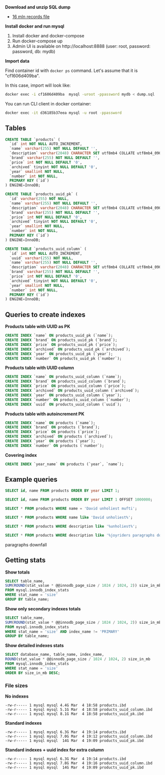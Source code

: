 **Download and unzip SQL dump**
* [16 mln records file](https://drive.google.com/file/d/1trDelSg0g0SBLFtqjUx2-9gnrEpI6hqs/view?usp=sharing)

**Install docker and run mysql**

1. Install docker and docker-compose
2. Run docker-compose up
3. Admin UI is available on http://localhost:8888 (user: root, password: password, db: mydb)

**Import data**

Find container id with `docker ps` command. Let's assume that it is "cf1606d409ba".

In this case, import will look like:

```bash
docker exec -i cf1606d409ba  mysql -uroot -ppassword mydb < dump.sql
```

You can run CLI client in docker container:

```bash
docker exec -it d36185b37eea mysql -u root -ppassword
```

## Tables
```SQL
CREATE TABLE `products` (
  `id` int NOT NULL AUTO_INCREMENT,
  `name` varchar(255) NOT NULL DEFAULT '',
  `description` varchar(2048) CHARACTER SET utf8mb4 COLLATE utf8mb4_0900_ai_ci NOT NULL DEFAULT '',
  `brand` varchar(255) NOT NULL DEFAULT '',
  `price` int NOT NULL DEFAULT '0',
  `archived` tinyint NOT NULL DEFAULT '0',
  `year` smallint NOT NULL,
  `number` int NOT NULL,
  PRIMARY KEY (`id`)
) ENGINE=InnoDB;

CREATE TABLE `products_uuid_pk` (
  `id` varchar(255) NOT NULL,
  `name` varchar(255) NOT NULL DEFAULT '',
  `description` varchar(2048) CHARACTER SET utf8mb4 COLLATE utf8mb4_0900_ai_ci NOT NULL DEFAULT '',
  `brand` varchar(255) NOT NULL DEFAULT '',
  `price` int NOT NULL DEFAULT '0',
  `archived` tinyint NOT NULL DEFAULT '0',
  `year` smallint NOT NULL,
  `number` int NOT NULL,
  PRIMARY KEY (`id`)
) ENGINE=InnoDB;

CREATE TABLE `products_uuid_column` (
  `id` int NOT NULL AUTO_INCREMENT,
  `uuid` varchar(255) NOT NULL,
  `name` varchar(255) NOT NULL DEFAULT '',
  `description` varchar(2048) CHARACTER SET utf8mb4 COLLATE utf8mb4_0900_ai_ci NOT NULL DEFAULT '',
  `brand` varchar(255) NOT NULL DEFAULT '',
  `price` int NOT NULL DEFAULT '0',
  `archived` tinyint NOT NULL DEFAULT '0',
  `year` smallint NOT NULL,
  `number` int NOT NULL,
  PRIMARY KEY (`id`)
) ENGINE=InnoDB;
```

## Queries to create indexes
**Products table with UUID as PK**
```SQL
CREATE INDEX `name` ON products_uuid_pk (`name`);
CREATE INDEX `brand` ON products_uuid_pk (`brand`);
CREATE INDEX `price` ON products_uuid_pk (`price`);
CREATE INDEX `archived` ON products_uuid_pk (`archived`);
CREATE INDEX `year` ON products_uuid_pk (`year`);
CREATE INDEX `number` ON products_uuid_pk (`number`);
```

**Products table with UUID column**
```SQL
CREATE INDEX `name` ON products_uuid_column (`name`);
CREATE INDEX `brand` ON products_uuid_column (`brand`);
CREATE INDEX `price` ON products_uuid_column (`price`);
CREATE INDEX `archived` ON products_uuid_column (`archived`);
CREATE INDEX `year` ON products_uuid_column (`year`);
CREATE INDEX `number` ON products_uuid_column (`number`);
CREATE INDEX `uuid` ON products_uuid_column (`uuid`);
```

**Products table with autoincrement PK**
```SQL
CREATE INDEX `name` ON products (`name`);
CREATE INDEX `brand` ON products (`brand`);
CREATE INDEX `price` ON products (`price`);
CREATE INDEX `archived` ON products (`archived`);
CREATE INDEX `year` ON products (`year`);
CREATE INDEX `number` ON products (`number`);
```

**Covering index**
```SQL
CREATE INDEX `year_name` ON products (`year`, `name`); 
```

## Example queries

```SQL
SELECT id, name FROM products ORDER BY year LIMIT 1;
```

```SQL
SELECT id, name FROM products ORDER BY year LIMIT 1 OFFSET 1000000;
```

```SQL
SELECT * FROM products WHERE name = 'David unholiest mufti';
```

```SQL
SELECT * FROM products WHERE name like 'David unholiest%';
```

```SQL
SELECT * FROM products WHERE description like '%unholiest%';
```

```SQL
SELECT * FROM products WHERE description like '%joyriders paragraphs downfall%';
```


paragraphs downfall

## Getting stats

**Show totals**
```SQL
SELECT table_name,
SUM(ROUND(stat_value * @@innodb_page_size / 1024 / 1024, 2)) size_in_mb
FROM mysql.innodb_index_stats
WHERE stat_name = 'size'
GROUP BY table_name;
```

**Show only secondary indexes totals**
```SQL
SELECT table_name,
SUM(ROUND(stat_value * @@innodb_page_size / 1024 / 1024, 2)) size_in_mb
FROM mysql.innodb_index_stats
WHERE stat_name = 'size' AND index_name != 'PRIMARY'
GROUP BY table_name;
```

**Show detailed indexes stats**
```SQL
SELECT database_name, table_name, index_name,
ROUND(stat_value * @@innodb_page_size / 1024 / 1024, 2) size_in_mb
FROM mysql.innodb_index_stats
WHERE stat_name = 'size'
ORDER BY size_in_mb DESC;
```

### File sizes
**No indexes**
```
-rw-r----- 1 mysql mysql 4.4G Mar  4 18:58 products.ibd
-rw-r----- 1 mysql mysql 5.1G Mar  4 18:58 products_uuid_column.ibd
-rw-r----- 1 mysql mysql 8.1G Mar  4 18:58 products_uuid_pk.ibd
```

**Standard indexes**
```
-rw-r----- 1 mysql mysql 6.3G Mar  4 19:14 products.ibd
-rw-r----- 1 mysql mysql 7.0G Mar  4 19:12 products_uuid_column.ibd
-rw-r----- 1 mysql mysql  14G Mar  4 19:09 products_uuid_pk.ibd
```

**Standard indexes + uuid index for extra column**
```
-rw-r----- 1 mysql mysql 6.3G Mar  4 19:14 products.ibd
-rw-r----- 1 mysql mysql 7.8G Mar  4 19:16 products_uuid_column.ibd
-rw-r----- 1 mysql mysql  14G Mar  4 19:09 products_uuid_pk.ibd
```